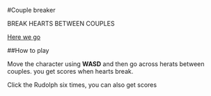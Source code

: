 #Couple breaker

BREAK HEARTS BETWEEN COUPLES

[Here we go](https://se0kjun.github.io/couple-breaker/)

##How to play

Move the character using **WASD** and then go across herats between couples. you get scores when hearts break.

Click the Rudolph six times, you can also get scores